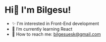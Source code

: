 # Hi🌝 I'm Bilgesu!

<!--
**bilgesueski/bilgesueski** is a ✨ _special_ ✨ repository because its `README.md` (this file) appears on your GitHub profile.

Here are some ideas to get you started:

- 🔭 I’m currently working on ...
- 🌱 I’m currently learning ...
- 👯 I’m looking to collaborate on ...
- 🤔 I’m looking for help with ...
- 💬 Ask me about ...
- 📫 How to reach me: ...
- 😄 Pronouns: ...
- ⚡ Fun fact: ...
-->
- ✨ I'm interested in Front-End development
- 🌱 I’m currently learning React
- 📧 How to reach me: bilgesuesk@gmail.com

<!--
![Github stats 2](https://github-readme-stats.vercel.app/api?username=bilgesueski&show_icons=true&theme=radical)
### Profile Views
![](https://komarev.com/ghpvc/?username=your-github-bilgesueski&color=ff69b4)
-->
